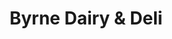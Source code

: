 ---
title: "Byrne Dairy & Deli"
url: /fulton/byrne-dairy-and-deli-emery-street/
shop: convenience
---